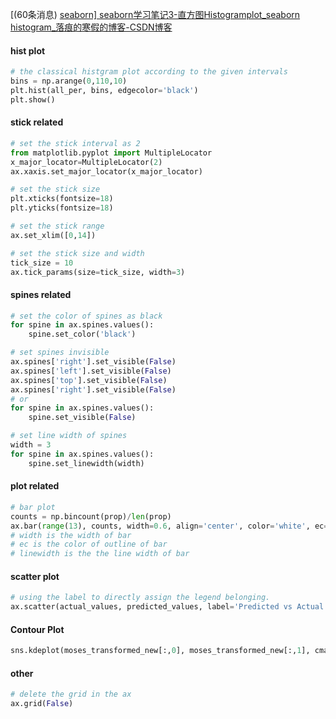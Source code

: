 [(60条消息) [seaborn\] seaborn学习笔记3-直方图Histogramplot_seaborn histogram_落痕的寒假的博客-CSDN博客](https://blog.csdn.net/LuohenYJ/article/details/90704424)



#### hist plot

```python
# the classical histgram plot according to the given intervals 
bins = np.arange(0,110,10)
plt.hist(all_per, bins, edgecolor='black')
plt.show()
```



#### stick related 

```python
# set the stick interval as 2
from matplotlib.pyplot import MultipleLocator
x_major_locator=MultipleLocator(2)
ax.xaxis.set_major_locator(x_major_locator)

# set the stick size 
plt.xticks(fontsize=18)
plt.yticks(fontsize=18)

# set the stick range
ax.set_xlim([0,14])

# set the stick size and width
tick_size = 10
ax.tick_params(size=tick_size, width=3)
```

#### spines related 

```python
# set the color of spines as black 
for spine in ax.spines.values():
    spine.set_color('black')

# set spines invisible
ax.spines['right'].set_visible(False)
ax.spines['left'].set_visible(False)
ax.spines['top'].set_visible(False)
ax.spines['right'].set_visible(False)
# or 
for spine in ax.spines.values():
    spine.set_visible(False)

# set line width of spines
width = 3
for spine in ax.spines.values():
    spine.set_linewidth(width)
```

#### plot related

```python
# bar plot
counts = np.bincount(prop)/len(prop)
ax.bar(range(13), counts, width=0.6, align='center', color='white', ec=sns.color_palette()[0], linewidth=2)
# width is the width of bar
# ec is the color of outline of bar
# linewidth is the the line width of bar
```

#### scatter plot

```python
# using the label to directly assign the legend belonging. 
ax.scatter(actual_values, predicted_values, label='Predicted vs Actual')
```

#### Contour Plot

```python
sns.kdeplot(moses_transformed_new[:,0], moses_transformed_new[:,1], cmap="Blues", shade=True, shade_lowest=False, ax=ax, label='Moses')
```



#### other 

```python
# delete the grid in the ax
ax.grid(False)
```

